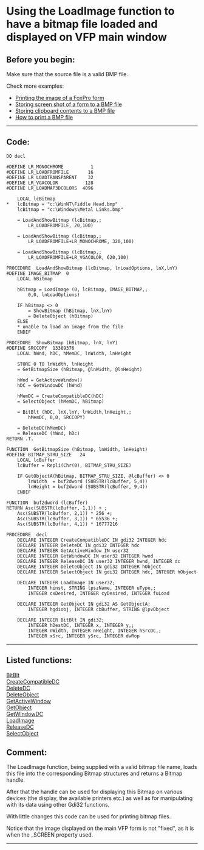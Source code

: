 <link rel="stylesheet" type="text/css" href="../css/win32api.css">  
<link rel="stylesheet" href="https://cdnjs.cloudflare.com/ajax/libs/font-awesome/4.7.0/css/font-awesome.min.css">

# Using the LoadImage function to have a bitmap file loaded and displayed on VFP main window

## Before you begin:
Make sure that the source file is a valid BMP file.  

Check more examples:  
* [Printing the image of a FoxPro form](sample_158.md)  
* [Storing screen shot of a form to a BMP file](sample_187.md)  
* [Storing clipboard contents to a BMP file](sample_189.md)  
* [How to print a BMP file](sample_211.md)  

  
***  


## Code:
```foxpro  
DO decl

#DEFINE LR_MONOCHROME          1
#DEFINE LR_LOADFROMFILE       16
#DEFINE LR_LOADTRANSPARENT    32
#DEFINE LR_VGACOLOR          128
#DEFINE LR_LOADMAP3DCOLORS  4096

	LOCAL lcBitmap
*	lcBitmap = "c:\WinNT\Fiddle Head.bmp"
	lcBitmap = "c:\Windows\Metal Links.bmp"
	
	= LoadAndShowBitmap (lcBitmap,;
		LR_LOADFROMFILE, 20,100)

	= LoadAndShowBitmap (lcBitmap,;
		LR_LOADFROMFILE+LR_MONOCHROME, 320,100)

	= LoadAndShowBitmap (lcBitmap,;
		LR_LOADFROMFILE+LR_VGACOLOR, 620,100)

PROCEDURE  LoadAndShowBitmap (lcBitmap, lnLoadOptions, lnX,lnY)
#DEFINE IMAGE_BITMAP  0
	LOCAL hBitmap

	hBitmap = LoadImage (0, lcBitmap, IMAGE_BITMAP,;
		0,0, lnLoadOptions)

	IF hBitmap <> 0
		= ShowBitmap (hBitmap, lnX,lnY)
		= DeleteObject (hBitmap)
	ELSE
	* unable to load an image from the file
	ENDIF

PROCEDURE  ShowBitmap (hBitmap, lnX, lnY)
#DEFINE SRCCOPY  13369376
	LOCAL hWnd, hDC, hMemDC, lnWidth, lnHeight

	STORE 0 TO lnWidth, lnHeight
	= GetBitmapSize (hBitmap, @lnWidth, @lnHeight)

	hWnd = GetActiveWindow()
	hDC = GetWindowDC (hWnd)
	
	hMemDC = CreateCompatibleDC(hDC)
	= SelectObject (hMemDC, hBitmap)

	= BitBlt (hDC, lnX,lnY, lnWidth,lnHeight,;
		hMemDC, 0,0, SRCCOPY)

	= DeleteDC(hMemDC)
	= ReleaseDC (hWnd, hDc)
RETURN .T.
	
FUNCTION  GetBitmapSize (hBitmap, lnWidth, lnHeight)
#DEFINE BITMAP_STRU_SIZE   24
	LOCAL lcBuffer
	lcBuffer = Repli(Chr(0), BITMAP_STRU_SIZE)

	IF GetObjectA(hBitmap, BITMAP_STRU_SIZE, @lcBuffer) <> 0
		lnWidth  = buf2dword (SUBSTR(lcBuffer, 5,4))
		lnHeight = buf2dword (SUBSTR(lcBuffer, 9,4))
   	ENDIF

FUNCTION  buf2dword (lcBuffer)
RETURN Asc(SUBSTR(lcBuffer, 1,1)) + ;
	Asc(SUBSTR(lcBuffer, 2,1)) * 256 +;
	Asc(SUBSTR(lcBuffer, 3,1)) * 65536 +;
	Asc(SUBSTR(lcBuffer, 4,1)) * 16777216

PROCEDURE  decl
	DECLARE INTEGER CreateCompatibleDC IN gdi32 INTEGER hdc
	DECLARE INTEGER DeleteDC IN gdi32 INTEGER hdc
	DECLARE INTEGER GetActiveWindow IN user32
	DECLARE INTEGER GetWindowDC IN user32 INTEGER hwnd
	DECLARE INTEGER ReleaseDC IN user32 INTEGER hwnd, INTEGER dc
	DECLARE INTEGER DeleteObject IN gdi32 INTEGER hObject
	DECLARE INTEGER SelectObject IN gdi32 INTEGER hdc, INTEGER hObject

	DECLARE INTEGER LoadImage IN user32;
		INTEGER hinst, STRING lpszName, INTEGER uType,;
		INTEGER cxDesired, INTEGER cyDesired, INTEGER fuLoad

	DECLARE INTEGER GetObject IN gdi32 AS GetObjectA;
		INTEGER hgdiobj, INTEGER cbBuffer, STRING @lpvObject

	DECLARE INTEGER BitBlt IN gdi32;
		INTEGER hDestDC, INTEGER x, INTEGER y,;
		INTEGER nWidth, INTEGER nHeight, INTEGER hSrcDC,;
		INTEGER xSrc, INTEGER ySrc, INTEGER dwRop  
```  
***  


## Listed functions:
[BitBlt](../libraries/gdi32/BitBlt.md)  
[CreateCompatibleDC](../libraries/gdi32/CreateCompatibleDC.md)  
[DeleteDC](../libraries/gdi32/DeleteDC.md)  
[DeleteObject](../libraries/gdi32/DeleteObject.md)  
[GetActiveWindow](../libraries/user32/GetActiveWindow.md)  
[GetObject](../libraries/gdi32/GetObject.md)  
[GetWindowDC](../libraries/user32/GetWindowDC.md)  
[LoadImage](../libraries/user32/LoadImage.md)  
[ReleaseDC](../libraries/user32/ReleaseDC.md)  
[SelectObject](../libraries/gdi32/SelectObject.md)  

## Comment:
The LoadImage function, being supplied with a valid bitmap file name, loads this file into the corresponding Bitmap structures and returns a Bitmap handle.   
  
After that the handle can be used for displaying this Bitmap on various devices (the display, the available printers etc.) as well as for manipulating with its data using other Gdi32 functions.  
  
With little changes this code can be used for printing bitmap files.  
  
Notice that the image displayed on the main VFP form is not  "fixed", as it is when the _SCREEN property used.  
  
***  

